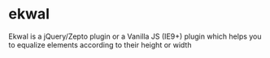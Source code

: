 ekwal
=====

Ekwal is a jQuery/Zepto plugin or a Vanilla JS (IE9+) plugin which helps you to equalize elements according to their height or width